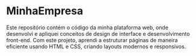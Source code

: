 # MinhaEmpresa
Este repositório contém o código da minha plataforma web, onde desenvolvi e apliquei conceitos de design de interface e desenvolvimento front-end. Com este projeto, aprendi a estruturar páginas de maneira eficiente usando HTML e CSS, criando layouts modernos e responsivos.
